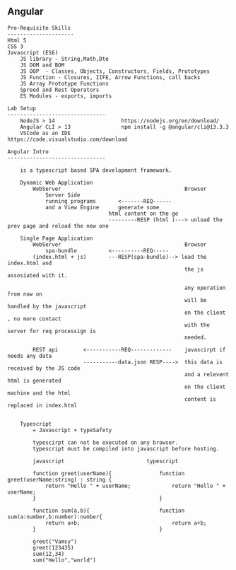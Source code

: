 Angular
----------------------------------------------------------------------

    Pre-Requisite Skills
    ---------------------
    Html 5
    CSS 3
    Javascript (ES6)
        JS library - String,Math,Dte 
        JS DOM and BOM
        JS OOP  - Classes, Objects, Constructors, Fields, Prototypes
        JS Function - Closures, IIFE, Arrow Functions, call backs
        JS Array Prototype Functions
        Spreed and Rest Operators
        ES Modules - exports, imports 
    
    Lab Setup
    -------------------------------
        NodeJS > 14                     https://nodejs.org/en/download/
        Angular CLI > 13                npm install -g @angular/cli@13.3.3
        VSCode as an IDE                https://code.visualstudio.com/download

    Angular Intro
    -------------------------------

        is a typescript based SPA development framework.

        Dynamic Web Application
            WebServer                                       Browser
                Server Side
                running programs       <-------REQ------
                and a View Engine      generate some
                                    html content on the go 
                                    ---------RESP (html )---> unload the prev page and reload the new one

        Single Page Application
            WebServer                                       Browser
                spa-bundle          <----------REQ-----
            (index.html + js)       ---RESP(spa-bundle)--> load the index.html and
                                                            the js assosiated with it.

                                                            any operation from now on
                                                            will be handled by the javascript
                                                            on the client , no more contact
                                                            with the server for req processign is
                                                            needed.

            REST api        <-----------REQ-------------    javascirpt if needs any data
                            -----------data.json RESP---->  this data is received by the JS code
                                                            and a relevent html is generated
                                                            on the client machine and the html
                                                            content is replaced in index.html


        Typescript
            = Javascript + typeSafety

            typescirpt can not be executed on any browser.
            typescript must be compiled into javascript before hosting.

            javascript                          typescript

            function greet(userName){               function greet(userName:string) : string {
                return "Hello " + userName;             return "Hello " + userName;
            }                                       }

            function sum(a,b){                      function sum(a:number,b:number):number{
                return a+b;                             return a+b;
            }                                       }

            greet("Vamsy")
            greet(123435)
            sum(12,34)
            sum("Hello","world")


